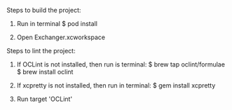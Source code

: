 Steps to build the project:

1. Run in terminal
$ pod install

2. Open Exchanger.xcworkspace

Steps to lint the project:

1. If OCLint is not installed, then run is terminal:
$ brew tap oclint/formulae
$ brew install oclint

2. If xcpretty is not installed, then run in terminal:
$ gem install xcpretty

3. Run target 'OCLint'
